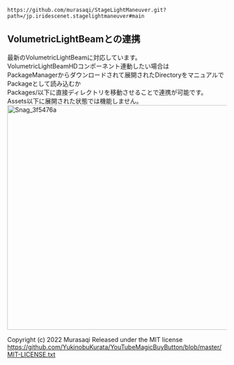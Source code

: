 ```
https://github.com/murasaqi/StageLightManeuver.git?path=/jp.iridescenet.stagelightmaneuver#main
```

## VolumetricLightBeamとの連携
最新のVolumetricLightBeamに対応しています。  
VolumetricLightBeamHDコンポーネント連動したい場合は  
PackageManagerからダウンロードされて展開されたDirectoryをマニュアルでPackageとして読み込むか  
Packages/以下に直接ディレクトリを移動させることで連携が可能です。  
Assets以下に展開された状態では機能しません。  
<img width="515" alt="Snag_3f5476a" src="https://user-images.githubusercontent.com/8827338/218453980-77a72157-0df8-4413-bc1f-550b3997d40c.png">

Copyright (c) 2022 Murasaqi
Released under the MIT license
https://github.com/YukinobuKurata/YouTubeMagicBuyButton/blob/master/MIT-LICENSE.txt
